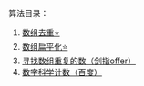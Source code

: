 算法目录：

1. [数组去重⭐](./01.md)
2. [数组扁平化⭐](./02.md)
3. [寻找数组重复的数（剑指offer）](./03.md)
4. [数字科学计数（百度）](./04.md)

